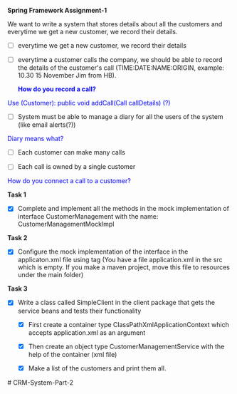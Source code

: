 **Spring Framework
Assignment-1**


We want to write a system that stores details about all the customers and everytime we get a new customer, we record their details. 

- [ ] everytime we get a new customer, we record their details


- [ ] everytime a customer calls the company, we should be able to record the details of the customer's call (TIME:DATE:NAME:ORIGIN, example: 10.30 15 November Jim from HB).
**<p style="color:blue;">How do you record a call?</p>**
<p style="color:blue;"> Use (Customer): public void addCall(Call callDetails) (?)</p>

- [ ] System must be able to manage a diary for all the users of the system (like email alerts(?))
<p style="color:blue;">Diary means what?</p>

- [ ] Each customer can make many calls


- [ ] Each call is owned by a single customer
<p style="color:blue;">How do you connect a call to a customer?</p>


**Task 1**
- [x] Complete and implement all the methods in the mock implementation of interface CustomerManagement with the name: CustomerManagementMockImpl


**Task 2**
- [x] Configure the mock implementation of the interface in the applicaton.xml file using <beans> tag (You have a file application.xml in the src which is empty. If you make a maven project, move this file to resources under the main folder)


**Task 3**
- [x] Write a class called SimpleClient in the client package that gets the service beans and tests their functionality
    - [x] First create a container type  ClassPathXmlApplicationContext which accepts application.xml as an argument
    - [x] Then create an object type CustomerManagementService with the help of the container (xml file)
    - [x] Make a list of the customers and print them all.


#   C R M - S y s t e m - P a r t - 2  
 